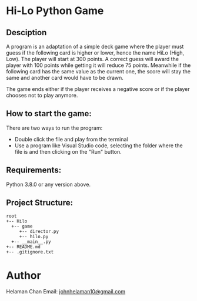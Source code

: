# Hi-Lo Python Game

## Desciption
A program is an adaptation of a simple deck game where the player must guess if the following card is higher or lower, hence the name HiLo (High, Low). The player will start at 300 points. A correct guess will award the player with 100 points while getting it will reduce 75 points. Meanwhile if the following card has the same value as the current one, the score will stay the same and another card would have to be drawn. 

The game ends either if the player receives a negative score or if the player chooses not to play anymore.

## How to start the game:
There are two ways to run the program:
- Double click the file and play from the terminal
- Use a program like Visual Studio code, selecting the folder where the file is and then clicking on the "Run" button.

## Requirements:

Python 3.8.0 or any version above.

## Project Structure:

```
root 
+-- Hilo                
  +-- game
     +-- director.py
     +-- hilo.py              
  +-- __main__.py       
+-- README.md
+-- .gitignore.txt         
```

# Author

Helaman Chan 
Email: johnhelaman10@gmail.com
